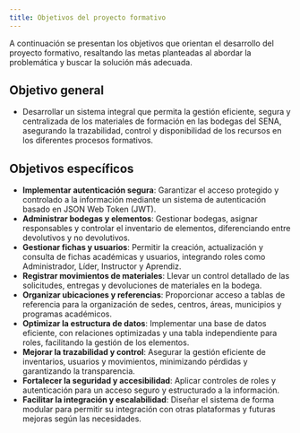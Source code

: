 ```yaml
---
title: Objetivos del proyecto formativo
---
```


A continuación se presentan los objetivos que orientan el desarrollo del proyecto formativo, resaltando las metas planteadas al abordar la problemática y buscar la solución más adecuada.

## Objetivo general

- Desarrollar un sistema integral que permita la gestión eficiente, segura y centralizada de los materiales de formación en las bodegas del SENA, asegurando la trazabilidad, control y disponibilidad de los recursos en los diferentes procesos formativos.

## Objetivos específicos

- **Implementar autenticación segura**: Garantizar el acceso protegido y controlado a la información mediante un sistema de autenticación basado en JSON Web Token (JWT).
- **Administrar bodegas y elementos**: Gestionar bodegas, asignar responsables y controlar el inventario de elementos, diferenciando entre devolutivos y no devolutivos.
- **Gestionar fichas y usuarios**: Permitir la creación, actualización y consulta de fichas académicas y usuarios, integrando roles como Administrador, Líder, Instructor y Aprendiz.
- **Registrar movimientos de materiales**: Llevar un control detallado de las solicitudes, entregas y devoluciones de materiales en la bodega.
- **Organizar ubicaciones y referencias**: Proporcionar acceso a tablas de referencia para la organización de sedes, centros, áreas, municipios y programas académicos.
- **Optimizar la estructura de datos**: Implementar una base de datos eficiente, con relaciones optimizadas y una tabla independiente para roles, facilitando la gestión de los elementos.
- **Mejorar la trazabilidad y control**: Asegurar la gestión eficiente de inventarios, usuarios y movimientos, minimizando pérdidas y garantizando la transparencia.
- **Fortalecer la seguridad y accesibilidad**: Aplicar controles de roles y autenticación para un acceso seguro y estructurado a la información.
- **Facilitar la integración y escalabilidad**: Diseñar el sistema de forma modular para permitir su integración con otras plataformas y futuras mejoras según las necesidades.